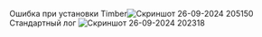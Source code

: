 Ошибка при установки Timber![Скриншот 26-09-2024 205150](https://github.com/user-attachments/assets/e3926f77-1e4a-44d1-95fa-5de813a99dfd)
Стандартный лог ![Скриншот 26-09-2024 202318](https://github.com/user-attachments/assets/bb080a1e-a0f8-483b-bde5-3f4c4204685c)

